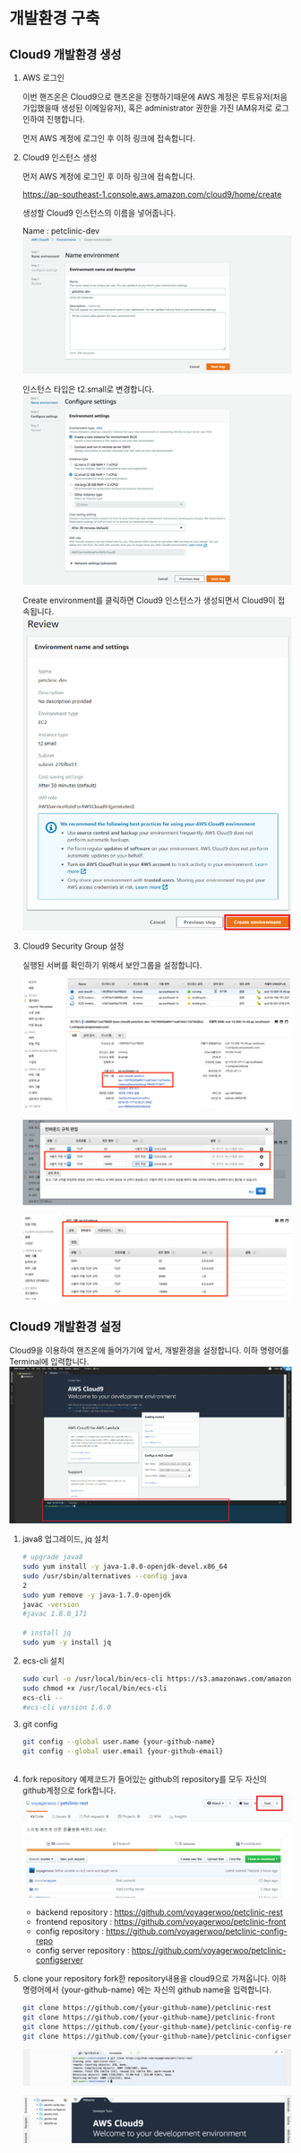 # 개발환경 구축

## Cloud9 개발환경 생성
1. AWS 로그인
    
    이번 핸즈온은 Cloud9으로 핸즈온을 진행하기때문에 AWS 계정은 루트유저(처음 가입했을때 생성된 이메일유저), 
    혹은 administrator 권한을 가진 IAM유저로 로그인하여 진행합니다.

    먼저 AWS 계정에 로그인 후 이하 링크에 접속합니다.

1. Cloud9 인스턴스 생성
    
    먼저 AWS 계정에 로그인 후 이하 링크에 접속합니다.

    https://ap-southeast-1.console.aws.amazon.com/cloud9/home/create
    
    생성할 Cloud9 인스턴스의 이름을 넣어줍니다.
    
    Name : petclinic-dev
    ![](./images/cloud9-1.png)
     
    인스턴스 타입은 t2.small로 변경합니다.
    ![](./images/cloud9-2.png)

    Create environment를 클릭하면 Cloud9 인스턴스가 생성되면서 Cloud9이 접속됩니다.
    ![](./images/cloud9-8.png)

1. Cloud9 Security Group 설정

    실행된 서버를 확인하기 위해서 보안그룹을 설정합니다.
    
    ![](./images/cloud9-sg-1.png)
    
    ![](./images/cloud9-sg-2.png)
    
    ![](./images/cloud9-sg-3.png)

## Cloud9 개발환경 설정

Cloud9을 이용하여 핸즈온에 들어가기에 앞서, 개발환경을 설정합니다.
이하 명령어를 Terminal에 입력합니다.
![](./images/cloud9-9.png)

1. java8 업그레이드, jq 설치
    ```bash
    # upgrade java8
    sudo yum install -y java-1.8.0-openjdk-devel.x86_64
    sudo /usr/sbin/alternatives --config java
    2         
    sudo yum remove -y java-1.7.0-openjdk
    javac -version
    #javac 1.8.0_171

    # install jq 
    sudo yum -y install jq
    ```
    
1. ecs-cli 설치
    ```bash
    sudo curl -o /usr/local/bin/ecs-cli https://s3.amazonaws.com/amazon-ecs-cli/ecs-cli-linux-amd64-latest
    sudo chmod +x /usr/local/bin/ecs-cli
    ecs-cli --
    #ecs-cli version 1.6.0
    ```

1. git config
    ```bash
    git config --global user.name {your-github-name}
    git config --global user.email {your-github-email}
  
    ```

1. fork repository
예제코드가 들어있는 github의 repository를 모두 자신의 github계정으로 fork합니다.
![](./images/github-1.png)

    - backend repository : https://github.com/voyagerwoo/petclinic-rest
    - frontend repository : https://github.com/voyagerwoo/petclinic-front
    - config repository : https://github.com/voyagerwoo/petclinic-config-repo
    - config server repository : https://github.com/voyagerwoo/petclinic-configserver

1. clone your repository
    fork한 repository내용을 cloud9으로 가져옵니다.
    이하 명령어에서 {your-github-name} 에는 자신의 github name을 입력합니다.

    ```bash
    git clone https://github.com/{your-github-name}/petclinic-rest
    git clone https://github.com/{your-github-name}/petclinic-front
    git clone https://github.com/{your-github-name}/petclinic-config-repo
    git clone https://github.com/{your-github-name}/petclinic-configserver

    ```
    ![](./images/cloud9-6.png)

    ![](./images/cloud9-7.png)
